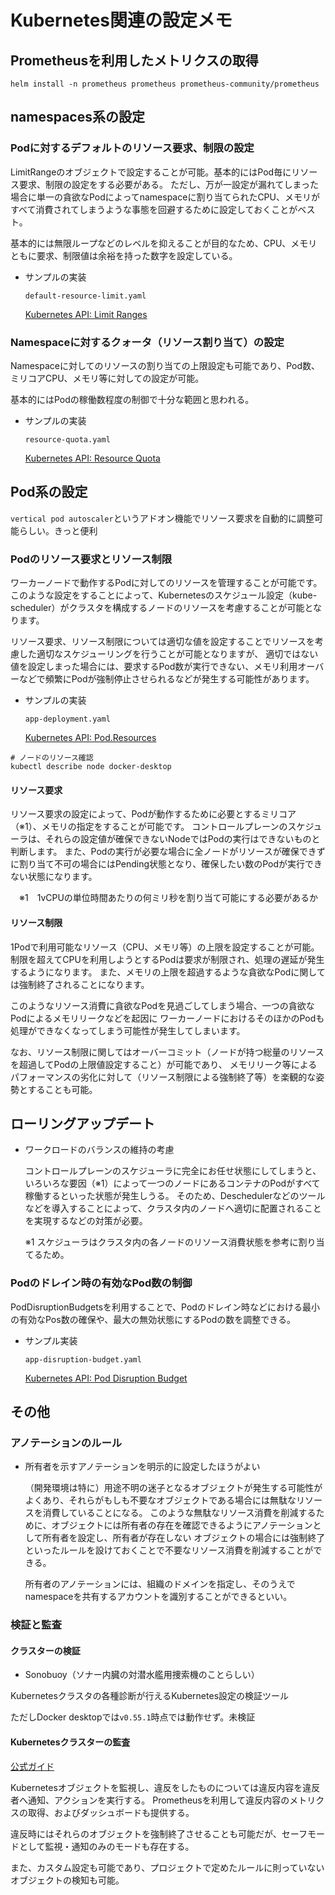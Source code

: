 # Kubernetes関連の設定メモ

## Prometheusを利用したメトリクスの取得

`helm install -n prometheus prometheus prometheus-community/prometheus`



## namespaces系の設定

### Podに対するデフォルトのリソース要求、制限の設定

LimitRangeのオブジェクトで設定することが可能。基本的にはPod毎にリソース要求、制限の設定をする必要がある。
ただし、万が一設定が漏れてしまった場合に単一の貪欲なPodによってnamespaceに割り当てられたCPU、メモリが
すべて消費されてしまうような事態を回避するために設定しておくことがベスト。

基本的には無限ループなどのレベルを抑えることが目的なため、CPU、メモリともに要求、制限値は余裕を持った数字を設定している。

- サンプルの実装
  
  `default-resource-limit.yaml`
  
  [Kubernetes API: Limit Ranges](https://kubernetes.io/docs/reference/kubernetes-api/policy-resources/limit-range-v1/)

### Namespaceに対するクォータ（リソース割り当て）の設定

Namespaceに対してのリソースの割り当ての上限設定も可能であり、Pod数、ミリコアCPU、メモリ等に対しての設定が可能。

基本的にはPodの稼働数程度の制御で十分な範囲と思われる。

- サンプルの実装
  
  `resource-quota.yaml`

  [Kubernetes API: Resource Quota](https://kubernetes.io/docs/reference/kubernetes-api/policy-resources/resource-quota-v1/)

## Pod系の設定

`vertical pod autoscaler`というアドオン機能でリソース要求を自動的に調整可能らしい。きっと便利

### Podのリソース要求とリソース制限

ワーカーノードで動作するPodに対してのリソースを管理することが可能です。
このような設定をすることによって、Kubernetesのスケジュール設定（kube-scheduler）がクラスタを構成するノードのリソースを考慮することが可能となります。

リソース要求、リソース制限については適切な値を設定することでリソースを考慮した適切なスケジューリングを行うことが可能となりますが、
適切ではない値を設定しまった場合には、要求するPod数が実行できない、メモリ利用オーバーなどで頻繁にPodが強制停止させられるなどが発生する可能性があります。

- サンプルの実装
  
  `app-deployment.yaml`
  
  [Kubernetes API: Pod.Resources](https://kubernetes.io/docs/reference/kubernetes-api/workload-resources/pod-v1/#resources)


```
# ノードのリソース確認
kubectl describe node docker-desktop

```

#### リソース要求

リソース要求の設定によって、Podが動作するために必要とするミリコア（※1）、メモリの指定をすることが可能です。
コントロールプレーンのスケジューラは、それらの設定値が確保できないNodeではPodの実行はできないものと判断します。
また、Podの実行が必要な場合に全ノードがリソースが確保できずに割り当て不可の場合にはPending状態となり、確保したい数のPodが実行できない状態になります。

　※1　1vCPUの単位時間あたりの何ミリ秒を割り当て可能にする必要があるか

#### リソース制限

1Podで利用可能なリソース（CPU、メモリ等）の上限を設定することが可能。
制限を超えてCPUを利用しようとするPodは要求が制限され、処理の遅延が発生するようになります。
また、メモリの上限を超過するような貪欲なPodに関しては強制終了されることになります。

このようなリソース消費に貪欲なPodを見過ごしてしまう場合、一つの貪欲なPodによるメモリリークなどを起因に
ワーカーノードにおけるそのほかのPodも処理ができなくなってしまう可能性が発生してしまいます。

なお、リソース制限に関してはオーバーコミット（ノードが持つ総量のリソースを超過してPodの上限値設定すること）が可能であり、
メモリリーク等によるパフォーマンスの劣化に対して（リソース制限による強制終了等）を楽観的な姿勢とすることも可能。

## ローリングアップデート

- ワークロードのバランスの維持の考慮
  
  コントロールプレーンのスケジューラに完全にお任せ状態にしてしまうと、いろいろな要因（※1）によって一つのノードにあるコンテナのPodがすべて稼働するといった状態が発生しうる。
  そのため、Deschedulerなどのツールなどを導入することによって、クラスタ内のノードへ適切に配置されることを実現するなどの対策が必要。
  
  ※1 スケジューラはクラスタ内の各ノードのリソース消費状態を参考に割り当てるため。

### Podのドレイン時の有効なPod数の制御

PodDisruptionBudgetsを利用することで、Podのドレイン時などにおける最小の有効なPos数の確保や、最大の無効状態にするPodの数を調整できる。

- サンプル実装
  
  `app-disruption-budget.yaml`
  
  [Kubernetes API: Pod Disruption Budget](https://kubernetes.io/docs/reference/kubernetes-api/policy-resources/pod-disruption-budget-v1/)


## その他

### アノテーションのルール

- 所有者を示すアノテーションを明示的に設定したほうがよい
  
  （開発環境は特に）用途不明の迷子となるオブジェクトが発生する可能性がよくあり、それらがもしも不要なオブジェクトである場合には無駄なリソースを消費していることになる。
  このような無駄なリソース消費を削減するために、オブジェクトには所有者の存在を確認できるようにアノテーションとして所有者を設定し、所有者が存在しない
  オブジェクトの場合には強制終了といったルールを設けておくことで不要なリソース消費を削減することができる。
  
  所有者のアノテーションには、組織のドメインを指定し、そのうえでnamespaceを共有するアカウントを識別することができるといい。
  
### 検証と監査

#### クラスターの検証

- Sonobuoy（ソナー内臓の対潜水艦用捜索機のことらしい）

Kubernetesクラスタの各種診断が行えるKubernetes設定の検証ツール

ただしDocker desktopでは`v0.55.1`時点では動作せず。未検証

#### Kubernetesクラスターの監査

[公式ガイド](https://k8guard.github.io/)

Kubernetesオブジェクトを監視し、違反をしたものについては違反内容を違反者へ通知、アクションを実行する。
Prometheusを利用して違反内容のメトリクスの取得、およびダッシュボードも提供する。

違反時にはそれらのオブジェクトを強制終了させることも可能だが、セーフモードとして監視・通知のみのモードも存在する。

また、カスタム設定も可能であり、プロジェクトで定めたルールに則っていないオブジェクトの検知も可能。


